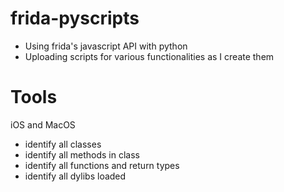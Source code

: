 # frida-pyscripts
- Using frida's javascript API with python 
- Uploading scripts for various functionalities as I create them

# Tools
iOS and MacOS
- identify all classes
- identify all methods in class
- identify all functions and return types
- identify all dylibs loaded
